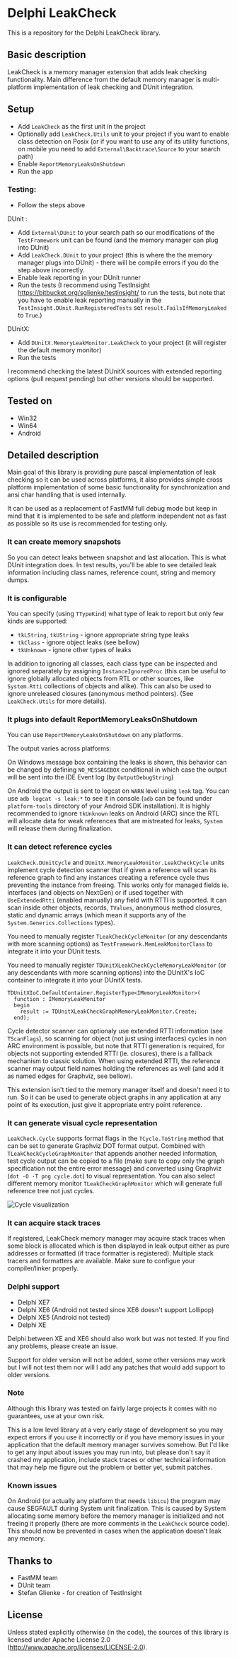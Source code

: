 # Delphi LeakCheck #

This is a repository for the Delphi LeakCheck library.

## Basic description ##

LeakCheck is a memory manager extension that adds leak checking functionality. Main difference from the default memory manager is multi-platform implementation of leak checking and DUnit integration.

## Setup ##

* Add `LeakCheck` as the first unit in the project
* Optionally add `LeakCheck.Utils` unit to your project if you want to enable class detection on Posix (or if you want to use any of its utility functions, on mobile you need to add `External\Backtrace\Source` to your search path)
* Enable `ReportMemoryLeaksOnShutdown`
* Run the app

### Testing: ###
* Follow the steps above

DUnit :

* Add `External\DUnit` to your search path so our modifications of the `TestFramework` unit can be found (and the memory manager can plug into DUnit)
* Add `LeakCheck.DUnit` to your project (this is where the the memory manager plugs into DUnit) - there will be compile errors if you do the step above incorrectly.
* Enable leak reporting in your DUnit runner
* Run the tests (I recommend using TestInsight https://bitbucket.org/sglienke/testinsight/ to run the tests, but note that you have to enable leak reporting manually in the `TestInsight.DUnit.RunRegisteredTests` set `result.FailsIfMemoryLeaked` to `True`.)

DUnitX:

* Add `DUnitX.MemoryLeakMonitor.LeakCheck` to your project (it will register the default memory monitor)
* Run the tests

I recommend checking the latest DUnitX sources with extended reporting options (pull request pending) but other versions should be supported.

## Tested on ##
* Win32
* Win64
* Android

## Detailed description ##

Main goal of this library is providing pure pascal implementation of leak checking so it can be used across platforms, it also provides simple cross platform implementation of some basic functionality for synchronization and ansi char handling that is used internally.

It can be used as a replacement of FastMM full debug mode but keep in mind that it is implemented to be safe and platform independent not as fast as possible so its use is recommended for testing only.

### It can create memory snapshots ###

So you can detect leaks between snapshot and last allocation. This is what DUnit integration does. In test results, you'll be able to see detailed leak information including class names, reference count, string and memory dumps.

### It is configurable ####

You can specify (using `TTypeKind`) what type of leak to report but only few kinds are supported:

* `tkLString`, `tkUString` - ignore appropriate string type leaks
* `tkClass` - ignore object leaks (see bellow)
* `tkUnknown` - ignore other types of leaks

In addition to ignoring all classes, each class type can be inspected and ignored separately by assigning `InstanceIgnoredProc` (this can be useful to ignore globally allocated objects from RTL or other sources, like `System.Rtti` collections of objects and alike). This can also be used to ignore unreleased closures (anonymous method pointers). (See `LeakCheck.Utils` for more details).

### It plugs into default ReportMemoryLeaksOnShutdown ###

You can use `ReportMemoryLeaksOnShutdown` on any platforms.

The output varies across platforms:

On Windows message box containing the leaks is shown, this behavior can be changed by defining `NO_MESSAGEBOX` conditional in which case the output will be sent into the IDE Event log (by `OutputDebugString`)

On Android the output is sent to logcat on `WARN` level using `leak` tag. You can use `adb logcat -s leak:*` to see it in console (`adb` can be found under `platform-tools` directory of your Android SDK installation). It is highly recommended to ignore `tkUnknown` leaks on Android (ARC) since the RTL will allocate data for weak references that are mistreated for leaks, `System` will release them during finalization.

### It can detect reference cycles ###

`LeakCheck.DUnitCycle` and `DUnitX.MemoryLeakMonitor.LeakCheckCycle` units implement cycle detection scanner that if given a reference will scan its reference graph to find any instances creating a reference cycle thus preventing the instance from freeing. This works only for managed fields ie. interfaces (and objects on NextGen) or if used together with `UseExtendedRtti` (enabled manually) any field with RTTI is supported. It can scan inside other objects, records, `TValues`, anonymous method closures, static and dynamic arrays (which mean it supports any of the `System.Generics.Collections` types).

You need to manually register `TLeakCheckCycleMonitor` (or any descendants with more scanning options) as `TestFramework.MemLeakMonitorClass` to integrate it into your DUnit tests.

You need to manually register `TDUnitXLeakCheckCycleMemoryLeakMonitor` (or any descendants with more scanning options) into the DUnitX's IoC container to integrate it into your DUnitX tests.

    TDUnitXIoC.DefaultContainer.RegisterType<IMemoryLeakMonitor>(
      function : IMemoryLeakMonitor
      begin
        result := TDUnitXLeakCheckGraphMemoryLeakMonitor.Create;
      end);

Cycle detector scanner can optionaly use extended RTTI information (see `TScanFlags`), so scanning for object (not just using interfaces) cycles in non ARC environment is possible, but note that RTTI generation is required, for objects not supporting extended RTTI (ie. closures), there is a fallback mechanism to classic solution. When using extended RTTI, the reference scanner may output field names holding the references as well (and add it as named edges for Graphviz, see bellow).

This extension isn't tied to the memory manager itself and doesn't need it to run. So it can be used to generate object graphs in any application at any point of its execution, just give it appropriate entry point reference.

### It can generate visual cycle representation ###

`LeakCheck.Cycle` supports format flags in the `TCycle.ToString` method that can be set to generate Graphviz DOT format output. Combined with `TLeakCheckCycleGraphMonitor` that appends another needed information, test cycle output can be copied to a file (make sure to copy only the graph specification not the entire error message) and converted using Graphviz (`dot -O -T png cycle.dot`) to visual representation. You can also select different memory monitor `TLeakCheckGraphMonitor` which will generate full reference tree not just cycles.

![Cycle visualization](https://bitbucket.org/repo/B876R6/images/1334247331-cycle.png)

### It can acquire stack traces ###

If registered, LeakCheck memory manager may acquire stack traces when some block is allocated which is then displayed in leak output either as pure addresses or formatted (if trace formatter is registered). Multiple stack tracers and formatters are available. Make sure to configue your compiler/linker properly.

### Delphi support ###

* Delphi XE7
* Delphi XE6 (Android not tested since XE6 doesn't support Lollipop)
* Delphi XE5 (Android not tested)
* Delphi XE

Delphi between XE and XE6 should also work but was not tested. If you find any problems, please create an issue.

Support for older version will not be added, some other versions may work but I will not test them nor will I add any patches that would add support to older versions.

### Note ###

Although this library was tested on fairly large projects it comes with no guarantees, use at your own risk.

This is a low level library at a very early stage of development so you may expect errors if you use it incorrectly or if you have memory issues in your application that the default memory manager survives somehow. But I'd like to get any input about issues you may run into, but please don't say it crashed my application, include stack traces or other technical information that may help me figure out the problem or better yet, submit patches.

### Known issues ###

On Android (or actually any platform that needs `libicu`) the program may cause SEGFAULT during System unit finalization. This is caused by System allocating some memory before the memory manager is initialized and not freeing it properly (there are more comments in the `LeakCheck` source code). This should now be prevented in cases when the application doesn't leak any memory.

## Thanks to ##

* FastMM team
* DUnit team
* Stefan Glienke - for creation of TestInsight

## License ##

Unless stated explicitly otherwise (in the code), the sources of this library is licensed under Apache License 2.0 (http://www.apache.org/licenses/LICENSE-2.0).
